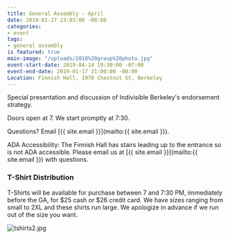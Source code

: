 ```yaml
---
title: General Assembly - April
date: 2019-01-17 23:03:00 -08:00
categories:
- event
tags:
- general assembly
is featured: true
main-image: "/uploads/2018%20group%20photo.jpg"
event-start-date: 2019-04-14 19:30:00 -07:00
event-end-date: 2019-01-17 21:00:00 -08:00
Location: Finnish Hall, 1970 Chestnut St, Berkeley
---
```


Special presentation and discussion of Indivisible Berkeley's endorsement strategy.

Doors open at 7. We start promptly at 7:30.

Questions? Email [{{ site.email }}](mailto:{{ site.email }}).

ADA Accessibility: The Finnish Hall has stairs leading up to the entrance so is not ADA accessible. Please email us at [{{ site.email }}](mailto:{{ site.email }}) with questions.

### T-Shirt Distribution

T-Shirts will be available for purchase between 7 and 7:30 PM, immediately before the GA, for $25 cash or $26 credit card. We have sizes ranging from small to 2XL and these shirts run large. We apologize in advance if we run out of the size you want.

![tshirts2.jpg](/uploads/tshirts2.jpg)